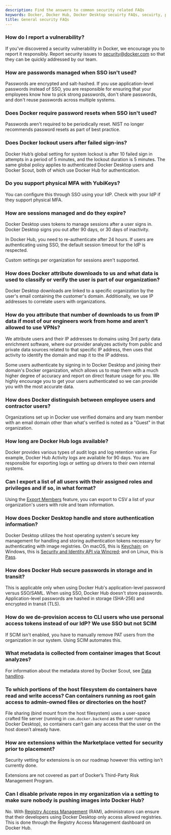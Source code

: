 ```yaml
---
description: Find the answers to common security related FAQs
keywords: Docker, Docker Hub, Docker Desktop secuirty FAQs, secuirty, platform, Docker Scout, admin, security
title: General security FAQs
---
```


### How do I report a vulnerability?

If you’ve discovered a security vulnerability in Docker, we encourage you to report it responsibly. Report security issues to security@docker.com so that they can be quickly addressed by our team.

### How are passwords managed when SSO isn't used? 

Passwords are encrypted and salt-hashed. If you use application-level passwords instead of SSO, you are responsible for ensuring that your employees know how to pick strong passwords, don't share passwords, and don't reuse passwords across multiple systems. 

### Does Docker require password resets when SSO isn't used? 

Passwords aren't required to be periodically reset. NIST no longer recommends password resets as part of best practice.

### Does Docker lockout users after failed sign-ins? 

Docker Hub’s global setting for system lockout is after 10 failed sign in attempts in a period of 5 minutes, and the lockout duration is 5 minutes. The same global policy applies to authenticated Docker Desktop users and Docker Scout, both of which use Docker Hub for authentication.

### Do you support physical MFA with YubiKeys? 

You can configure this through SSO using your IdP. Check with your IdP if they support physical MFA.

### How are sessions managed and do they expire?

Docker Desktop uses tokens to manage sessions after a user signs in. Docker Desktop signs you out after 90 days, or 30 days of inactivity.

In Docker Hub, you need to re-authenticate after 24 hours. If users are authenticating using SSO, the default session timeout for the IdP is respected.

Custom settings per organization for sessions aren't supported.

### How does Docker attribute downloads to us and what data is used to classify or verify the user is part of our organization? 

Docker Desktop downloads are linked to a specific organization by the user's email containing the customer's domain. Additionally, we use IP addresses to correlate users with organizations.

### How do you attribute that number of downloads to us from IP data if most of our engineers work from home and aren’t allowed to use VPNs? 

We attribute users and their IP addresses to domains using 3rd party data enrichment software, where our provider analyzes activity from public and private data sources related to that specific IP address, then uses that activity to identify the domain and map it to the IP address.

Some users authenticate by signing in to Docker Desktop and joining their domain's Docker organization, which allows us to map them with a much higher degree of accuracy and report on direct feature usage for you. We highly encourage you to get your users authenticated so we can provide you with the most accurate data.

### How does Docker distinguish between employee users and contractor users? 

Organizations set up in Docker use verified domains and any team member with an email domain other than what's verified is noted as a "Guest" in that organization.

### How long are Docker Hub logs available? 

Docker provides various types of audit logs and log retention varies. For example, Docker Hub Activity logs are available for 90 days. You are responsible for exporting logs or setting up drivers to their own internal systems.  

### Can I export a list of all users with their assigned roles and privileges and if so, in what format?

Using the [Export Members](../../admin/organization/members.md#export-members) feature, you can export to CSV a list of your organization's users with role and team information. 

### How does Docker Desktop handle and store authentication information?

Docker Desktop utilizes the host operating system's secure key management for handling and storing authentication tokens necessary for authenticating with image registries. On macOS, this is [Keychain](https://support.apple.com/guide/security/keychain-data-protection-secb0694df1a/web); on Windows, this is [Security and Identity API via Wincred](https://learn.microsoft.com/en-us/windows/win32/api/wincred/); and on Linux, this is [Pass](https://www.passwordstore.org/). 

### How does Docker Hub secure passwords in storage and in transit? 

This is applicable only when using Docker Hub's application-level password versus SSO/SAML. When using SSO, Docker Hub doesn't store passwords. Application-level passwords are hashed in storage (SHA-256) and encrypted in transit (TLS).

### How do we de-provision access to CLI users who use personal access tokens instead of our IdP? We use SSO but not SCIM

If SCIM isn't enabled, you have to manually remove PAT users from the organization in our system. Using SCIM automates this.

### What metadata is collected from container images that Scout analyzes?

For information about the metadata stored by Docker Scout, see [Data handling](../../scout/data-handling.md).

### To which portions of the host filesystem do containers have read and write access? Can containers running as root gain access to admin-owned files or directories on the host? 

File sharing (bind mount from the host filesystem) uses a user-space crafted file server (running in `com.docker.backend` as the user running Docker Desktop), so containers can’t gain any access that the user on the host doesn’t already have.

### How are extensions within the Marketplace vetted for security prior to placement? 

Security vetting for extensions is on our roadmap however this vetting isn't currently done. 

Extensions are not covered as part of Docker’s Third-Party Risk Management Program.

### Can I disable private repos in my organization via a setting to make sure nobody is pushing images into Docker Hub? 

No. With [Registry Access Management](../../security/for-admins/registry-access-management.md) (RAM), administrators can ensure that their developers using Docker Desktop only access allowed registries. This is done through the Registry Access Management dashboard on Docker Hub. 

